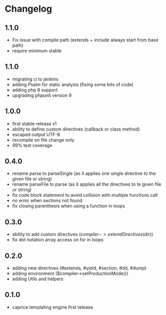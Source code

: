 # Changelog

## 1.1.0
- Fix issue with compile path (extends + include always start from base path)
- require minimum stable

## 1.1.0
- migrating ci to jenkins
- adding Psalm for static analysis (fixing some bits of code)
- adding php 8 support
- upgrading phpunit version 9

## 1.0.0
- first stable release v1
- ability to define custom directives (callback or class method)
- escaped output UTF-8
- recompile on file change only
- 99% test coverage

## 0.4.0
- rename parse to parseSingle (as it applies one single directive to the given file or string)
- rename parseFile to parse (as it applies all the directives to te given file or string)
- fix code block statement to avoid collision with multiple functions call
- no error when sections not found
- fix closing parenthesis when using a function in loops

## 0.3.0
- ability to add custom directives ($compiler->extendDirectives($dir))
- fix dot notation array access on for in loops

## 0.2.0
-  adding new directives (#extends, #yield, #section, #dd, #dump)
-  adding environment ($compiler->setProductionMode())
-  adding Utils and helpers

## 0.1.0
-  caprice templating engine first release